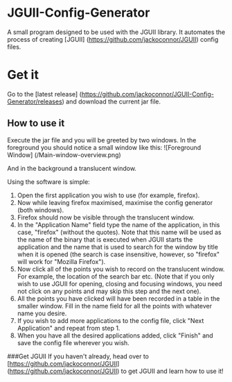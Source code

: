 JGUII-Config-Generator
======================

A small program designed to be used with the JGUII library. It automates the process of creating 
[JGUII] (https://github.com/jackoconnor/JGUII) config files.

# Get it
Go to the [latest release] (https://github.com/jackoconnor/JGUII-Config-Generator/releases) and download the current jar file.

## How to use it
Execute the jar file and you will be greeted by two windows. In the foreground you should notice a small window like this: ![Foreground Window] (/Main-window-overview.png)

And in the background a translucent window.

Using the software is simple:

1. Open the first application you wish to use (for example, firefox).
2. Now while leaving firefox maximised, maximise the config generator (both windows).
3. Firefox should now be visible through the translucent window.
4. In the "Application Name" field type the name of the application, in this case, "firefox" (without the quotes). Note that this name will be used as the name of the binary that is executed when JGUII starts the application and the name that is used to search for the window by title when it is opened (the search is case insensitive, however, so "firefox" will work for "Mozilla Firefox").
5. Now click all of the points you wish to record on the translucent window. For example, the location of the search bar etc. (Note that if you only wish to use JGUII for opening, closing and focusing windows, you need not click on any points and may skip this step and the next one).
6. All the points you have clicked will have been recorded in a table in the smaller window. Fill in the name field for all the points with whatever name you desire. 
7. If you wish to add more applications to the config file, click "Next Application" and repeat from step 1.
8. When you have all the desired applications added, click "Finish" and save the config file wherever you wish.

###Get JGUII
If you haven't already, head over to [https://github.com/jackoconnor/JGUII] (https://github.com/jackoconnor/JGUII) to get
JGUII and learn how to use it!
